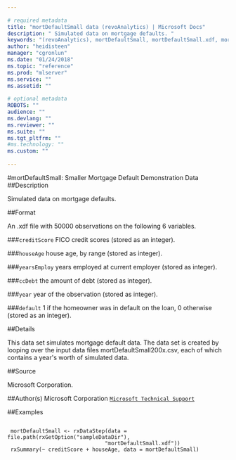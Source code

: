 ```yaml
--- 
 
# required metadata 
title: "mortDefaultSmall data (revoAnalytics) | Microsoft Docs" 
description: " Simulated data on mortgage defaults. " 
keywords: "(revoAnalytics), mortDefaultSmall, mortDefaultSmall.xdf, mortDefaultSmall2000.csv, mortDefaultSmall2001.csv, mortDefaultSmall2002.csv, mortDefaultSmall2003.csv, mortDefaultSmall2004.csv, mortDefaultSmall2005.csv, mortDefaultSmall2006.csv, mortDefaultSmall2007.csv, mortDefaultSmall2008.csv, mortDefaultSmall2009.csv, datasets" 
author: "heidisteen" 
manager: "cgronlun" 
ms.date: "01/24/2018" 
ms.topic: "reference" 
ms.prod: "mlserver" 
ms.service: "" 
ms.assetid: "" 
 
# optional metadata 
ROBOTS: "" 
audience: "" 
ms.devlang: "" 
ms.reviewer: "" 
ms.suite: "" 
ms.tgt_pltfrm: "" 
#ms.technology: "" 
ms.custom: "" 
 
--- 
```

 
 
 
 
 
 
 
 
 
 
 
 
 
 
 #mortDefaultSmall: Smaller Mortgage Default Demonstration Data 
 ##Description
 
Simulated data on mortgage defaults.
 
 
 ##Format
 
An .xdf file with 50000 observations on the following 6 variables.


###`creditScore`
FICO credit scores (stored as an integer).


###`houseAge`
house age, by range (stored as integer).


###`yearsEmploy`
years employed at current employer (stored as integer).


###`ccDebt`
the amount of debt (stored as integer).


###`year`
year of the observation (stored as integer).


###`default`
1 if the homeowner was in default on the loan, 0 otherwise (stored as an integer).



 
 
 ##Details
 
This data set simulates mortgage default data. The data set is created
by looping over the input data files mortDefaultSmall200x.csv, each of
which contains a year's worth of simulated data.
 
 
 ##Source
  
Microsoft Corporation.
 
 
 ##Author(s)
 Microsoft Corporation [`Microsoft Technical Support`](https://go.microsoft.com/fwlink/?LinkID=698556&clcid=0x409)
 
 
 ##Examples

 ```
   
  mortDefaultSmall <- rxDataStep(data = file.path(rxGetOption("sampleDataDir"),
                                "mortDefaultSmall.xdf"))
  rxSummary(~ creditScore + houseAge, data = mortDefaultSmall)
 
```
 
 
